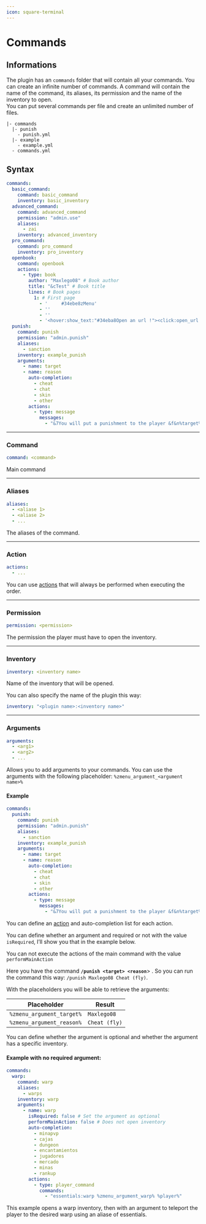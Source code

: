 ```yaml
---
icon: square-terminal
---
```


# Commands

## Informations

The plugin has an `commands` folder that will contain all your commands. You can create an infinite number of commands. A command will contain the name of the command, its aliases, its permission and the name of the inventory to open.\
You can put several commands per file and create an unlimited number of files.

```
|- commands
  |- punish
    - punish.yml
  |- example
    - example.yml    
  - commands.yml
```

## Syntax

```yaml
commands:
  basic_command:
    command: basic_command
    inventory: basic_inventory
  advanced_command:
    command: advanced_command
    permission: "admin.use"
    aliases:
      - zai
    inventory: advanced_inventory
  pro_command:
    command: pro_command
    inventory: pro_inventory
  openbook:
    command: openbook
    actions:
      - type: book
        author: "Maxlego08" # Book author
        title: "&cTest" # Book title
        lines: # Book pages
          1: # First page
            - '     #34ebe8zMenu'
            - ''
            - ''
            - '<hover:show_text:"#34eba8Open an url !"><click:open_url:"https://minecraft-inventory-builder.com/">#f0af24Open URL<reset>'
  punish:
    command: punish
    permission: "admin.punish"
    aliases:
      - sanction
    inventory: example_punish
    arguments:
      - name: target
      - name: reason
        auto-completion:
          - cheat
          - chat
          - skin
          - other
        actions:
          - type: message
            messages:
              - "&7You will put a punishment to the player &f&n%target%&r &7with the reason&8: &f%reason%"            
```

***

### Command

```yaml
command: <command>
```

Main command

***

### Aliases

```yaml
aliases:
  - <aliase 1>
  - <aliase 2>
  - ...
```

The aliases of the command.

***

### Action

```yaml
actions:
  - ...  
```

You can use [actions](buttons/actions.md) that will always be performed when executing the order.

***

### Permission

```yaml
permission: <permission>
```

The permission the player must have to open the inventory.

***

### Inventory

```yaml
inventory: <inventory name>
```

Name of the inventory that will be opened.

You can also specify the name of the plugin this way:

```yaml
inventory: "<plugin name>:<inventory name>"
```

***

### Arguments

```yaml
arguments:
  - <arg1>
  - <arg2>
  - ...
```

Allows you to add arguments to your commands. You can use the arguments with the following placeholder: `%zmenu_argument_<argument name>%`&#x20;

#### Example

```yaml
commands:
  punish:
    command: punish
    permission: "admin.punish"
    aliases:
      - sanction
    inventory: example_punish
    arguments:
      - name: target
      - name: reason
        auto-completion:
          - cheat
          - chat
          - skin
          - other
        actions:
          - type: message
            messages:
              - "&7You will put a punishment to the player &f&n%target%&r &7with the reason&8: &f%reason%"
```

You can define an [action](buttons/actions.md) and auto-completion list for each action.

You can define whether an argument and required or not with the value `isRequired`, I’ll show you that in the example below.

You can not execute the actions of the main command with the value `performMainAction`

Here you have the command **`/punish <target> <reason`**> . So you can run the command this way: `/punish Maxlego08 Cheat (fly)`.

With the placeholders you will be able to retrieve the arguments:

| Placeholder               | Result        |
| ------------------------- | ------------- |
| `%zmenu_argument_target%` | `Maxlego08`   |
| `%zmenu_argument_reason%` | `Cheat (fly)` |

You can define whether the argument is optional and whether the argument has a specific inventory.

#### Example with no required argument:

```yaml
commands:
  warp:
    command: warp
    aliases:
      - warps
    inventory: warp
    arguments:
      - name: warp
        isRequired: false # Set the argument as optional
        performMainAction: false # Does not open inventory
        auto-completion:
          - minapvp
          - cajas
          - dungeon
          - encantamientos
          - jugadores
          - mercado
          - minas
          - rankup
        actions:
          - type: player_command
            commands:
              - "essentials:warp %zmenu_argument_warp% %player%"
```

This example opens a warp inventory, then with an argument to teleport the player to the desired warp using an aliase of essentials.
